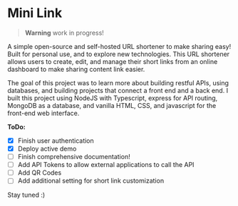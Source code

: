 # Mini Link

> **Warning** work in progress!

A simple open-source and self-hosted URL shortener to make sharing easy! Built for personal use, and to explore new technologies. This URL shortener allows users to create, edit, and manage their short links from an online dashboard to make sharing content link easier. 

<!-- Check out the live application at: **[milil.app](https://minil.app)** -->

The goal of this project was to learn more about building restful APIs, using databases, and building projects that connect a front end and a back end. I built this project using NodeJS with Typescript, express for API routing, MongoDB as a database, and vanilla HTML, CSS, and javascript for the front-end web interface.

**ToDo:**
- [x] Finish user authentication
- [x] Deploy active demo
- [ ] Finish comprehensive documentation!
- [ ] Add API Tokens to allow external applications to call the API
- [ ] Add QR Codes
- [ ] Add additional setting for short link customization

Stay tuned :)
